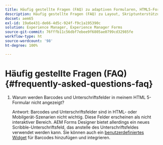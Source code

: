 ```yaml
---
title: Häufig gestellte Fragen (FAQ) zu adaptiven Formularen, HTML5-Formularen und AEM Forms
description: Häufig gestellte Fragen (FAQ) zu Layout, Skriptunterstützung und dem Umfang von adaptiven Formularen, HTML5-Formularen und AEM Forms.
docset: aem65
exl-id: 19a6e431-de66-4d5c-924f-f9c1a195390c
solution: Experience Manager, Experience Manager Forms
source-git-commit: 76fffb11c56dbf7ebee9f6805ae0799cd32985fe
workflow-type: ht
source-wordcount: '98'
ht-degree: 100%

---
```


# Häufig gestellte Fragen (FAQ) {#frequently-asked-questions-faq}

1. Warum werden Barcodes und Unterschriftsfelder in meinem HTML 5-Formular nicht angezeigt?

   Antwort: Barcodes und Unterschriftsfelder sind in HTML- oder Mobilgerät-Szenarien nicht wichtig. Diese Felder erscheinen als nicht interaktiver Bereich. AEM Forms Designer bietet allerdings ein neues Scribble-Unterschriftsfeld, das anstelle des Unterschriftsfeldes verwendet werden kann. Sie können auch ein [benutzerdefiniertes Widget](../../forms/using/custom-widgets.md) für Barcodes hinzufügen und integrieren.
